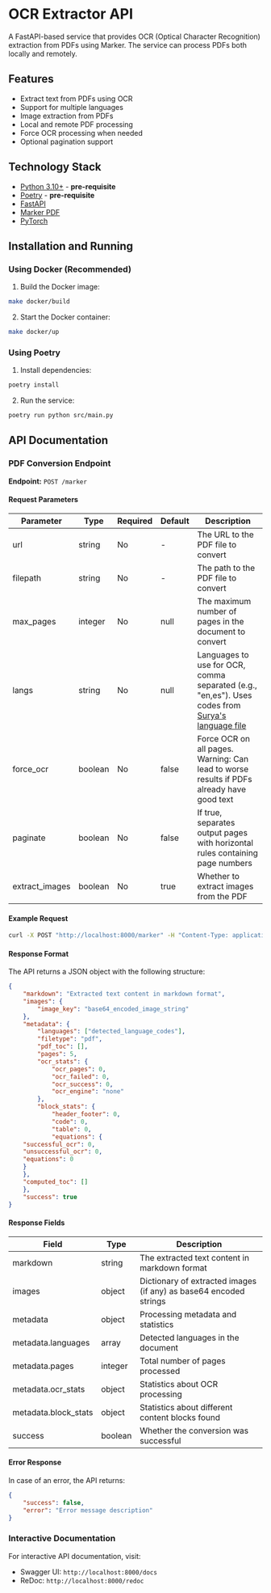 # OCR Extractor API

A FastAPI-based service that provides OCR (Optical Character Recognition) extraction from PDFs using Marker. The service can process PDFs both locally and remotely.

## Features

- Extract text from PDFs using OCR
- Support for multiple languages
- Image extraction from PDFs
- Local and remote PDF processing
- Force OCR processing when needed
- Optional pagination support

## Technology Stack

- [Python 3.10+](https://www.python.org/) - **pre-requisite**
- [Poetry](https://python-poetry.org/) - **pre-requisite**
- [FastAPI](https://fastapi.tiangolo.com/)
- [Marker PDF](https://github.com/VikParuchuri/marker)
- [PyTorch](https://pytorch.org/)

## Installation and Running

### Using Docker (Recommended)

1. Build the Docker image:

```bash
make docker/build
```

2. Start the Docker container:

```bash
make docker/up
```

### Using Poetry

1. Install dependencies:

```bash
poetry install
```

2. Run the service:

```bash
poetry run python src/main.py
```

## API Documentation

### PDF Conversion Endpoint

**Endpoint:** `POST /marker`

#### Request Parameters

| Parameter | Type | Required | Default | Description |
|-----------|------|----------|---------|-------------|
| url | string | No | - | The URL to the PDF file to convert |
| filepath | string | No | - | The path to the PDF file to convert |
| max_pages | integer | No | null | The maximum number of pages in the document to convert |
| langs | string | No | null | Languages to use for OCR, comma separated (e.g., "en,es"). Uses codes from [Surya's language file](https://github.com/VikParuchuri/surya/blob/master/surya/languages.py) |
| force_ocr | boolean | No | false | Force OCR on all pages. Warning: Can lead to worse results if PDFs already have good text |
| paginate | boolean | No | false | If true, separates output pages with horizontal rules containing page numbers |
| extract_images | boolean | No | true | Whether to extract images from the PDF |

#### Example Request

```bash
curl -X POST "http://localhost:8000/marker" -H "Content-Type: application/json" -d '{"url": "https://example.com/path/to/pdf.pdf", "max_pages": 10, "langs": "en,es", "force_ocr": false, "paginate": false, "extract_images": true}'
```


#### Response Format

The API returns a JSON object with the following structure:

```json
{
    "markdown": "Extracted text content in markdown format",
    "images": {
        "image_key": "base64_encoded_image_string"
    },
    "metadata": {
        "languages": ["detected_language_codes"],
        "filetype": "pdf",
        "pdf_toc": [],
        "pages": 5,
        "ocr_stats": {
            "ocr_pages": 0,
            "ocr_failed": 0,
            "ocr_success": 0,
            "ocr_engine": "none"
        },
        "block_stats": {
            "header_footer": 0,
            "code": 0,
            "table": 0,
            "equations": {
    "successful_ocr": 0,
    "unsuccessful_ocr": 0,
    "equations": 0
    }
    },
    "computed_toc": []
    },
    "success": true
}
```

#### Response Fields

| Field | Type | Description |
|-------|------|-------------|
| markdown | string | The extracted text content in markdown format |
| images | object | Dictionary of extracted images (if any) as base64 encoded strings |
| metadata | object | Processing metadata and statistics |
| metadata.languages | array | Detected languages in the document |
| metadata.pages | integer | Total number of pages processed |
| metadata.ocr_stats | object | Statistics about OCR processing |
| metadata.block_stats | object | Statistics about different content blocks found |
| success | boolean | Whether the conversion was successful |

#### Error Response

In case of an error, the API returns:

```json
{
    "success": false,
    "error": "Error message description"
}
```

### Interactive Documentation

For interactive API documentation, visit:
- Swagger UI: `http://localhost:8000/docs`
- ReDoc: `http://localhost:8000/redoc`